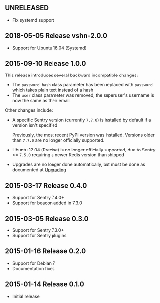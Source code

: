 ## UNRELEASED

- Fix systemd support

## 2018-05-05 Release vshn-2.0.0

- Support for Ubuntu 16.04 (Systemd)

## 2015-09-10 Release 1.0.0

This release introduces several backward incompatible changes:

- The `password_hash` class parameter has been replaced with `password`
  which takes plain text instead of a hash
- The `user` class parameter was removed, the superuser's username is now
  the same as their email

Other changes include:

- A specific Sentry version (currently `7.7.0`) is installed by default if
  a version isn't specified

  Previously, the most recent PyPI version was installed.
  Versions older than `7.7.0` are no longer officially supported.

- Ubuntu 12.04 (Precise) is no longer officially supported, due to
  Sentry >= `7.5.0` requiring a newer Redis version than shipped
- Upgrades are no longer done automatically, but must be
  done as documented at
  [Upgrading](https://sentry.readthedocs.org/en/7.0.0/upgrading/index.html)

## 2015-03-17 Release 0.4.0

- Support for Sentry 7.4.0+
- Support for beacon added in 7.3.0

## 2015-03-05 Release 0.3.0

- Support for Sentry 7.3.0+
- Support for Sentry plugins

## 2015-01-16 Release 0.2.0

- Support for Debian 7
- Documentation fixes

## 2015-01-14 Release 0.1.0

- Initial release
